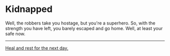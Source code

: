 # Kidnapped
Well, the robbers take you hostage, but you're a superhero. So, with the strength you have left, you barely escaped and go home. Well, at least your safe now.

---

[Heal and rest for the next day.](../breakingnews.md)
